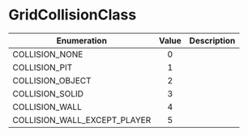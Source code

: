 # GridCollisionClass

|Enumeration|Value|Description|
|-----------|:---:|-----------|
|COLLISION_NONE|0||
|COLLISION_PIT|1||
|COLLISION_OBJECT|2||
|COLLISION_SOLID|3||
|COLLISION_WALL|4||
|COLLISION_WALL_EXCEPT_PLAYER|5||
